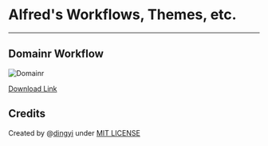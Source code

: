 # Alfred's Workflows, Themes, etc.

* * *

## Domainr Workflow

![Domainr][1]

[Download Link][2]


## Credits
Created by @[dingyi](https://twitter.com/dingyi 'Contact me on Twitter') under [MIT LICENSE](http://rem.mit-license.org/) 





[1]: https://github.com/dingyi/Alfred-Workflows/raw/master/Domainr/preview.png
[2]: https://github.com/dingyi/Alfred-Workflows/raw/master/Domainr/Domainr.alfredworkflow
